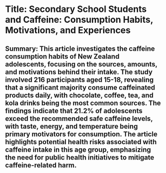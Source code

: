 # Title: Secondary School Students and Caffeine: Consumption Habits, Motivations, and Experiences

## Summary: This article investigates the caffeine consumption habits of New Zealand adolescents, focusing on the sources, amounts, and motivations behind their intake. The study involved 216 participants aged 15-18, revealing that a significant majority consume caffeinated products daily, with chocolate, coffee, tea, and kola drinks being the most common sources. The findings indicate that 21.2% of adolescents exceed the recommended safe caffeine levels, with taste, energy, and temperature being primary motivators for consumption. The article highlights potential health risks associated with caffeine intake in this age group, emphasizing the need for public health initiatives to mitigate caffeine-related harm.